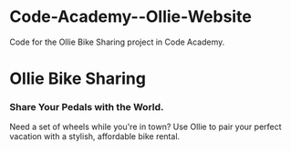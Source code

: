 # Code-Academy--Ollie-Website
Code for the Ollie Bike Sharing project in Code Academy.

<!DOCTYPE html>
<html>
<head>
  <title>Ollie Bike Sharing</title>
  <meta charset="utf-8"/>
  <link rel="stylesheet" type="text/css" href="main.css">
</head>
<body>
<h1>
  Ollie Bike Sharing</h1>
<h3>Share Your Pedals with the World.</h3>
  <p>
    Need a set of wheels while you're in town? Use Ollie to pair your perfect vacation with a stylish, affordable bike rental.</p>
</body>
</html>
